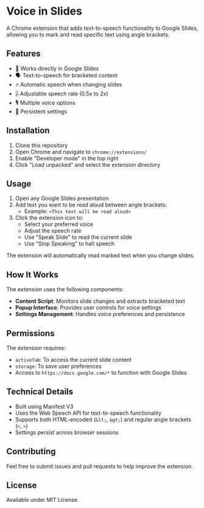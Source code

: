 # Voice in Slides

A Chrome extension that adds text-to-speech functionality to Google Slides, allowing you to mark and read specific text using angle brackets.

## Features

- 🎯 Works directly in Google Slides
- 🗣️ Text-to-speech for bracketed content
- ⚡ Automatic speech when changing slides
- 🎚️ Adjustable speech rate (0.5x to 2x)
- 🎙️ Multiple voice options
- 💾 Persistent settings

## Installation

1. Clone this repository
2. Open Chrome and navigate to `chrome://extensions/`
3. Enable "Developer mode" in the top right
4. Click "Load unpacked" and select the extension directory

## Usage

1. Open any Google Slides presentation
2. Add text you want to be read aloud between angle brackets:
   - Example: `<This text will be read aloud>`
3. Click the extension icon to:
   - Select your preferred voice
   - Adjust the speech rate
   - Use "Speak Slide" to read the current slide
   - Use "Stop Speaking" to halt speech

The extension will automatically read marked text when you change slides.

## How It Works

The extension uses the following components:

- **Content Script**: Monitors slide changes and extracts bracketed text
- **Popup Interface**: Provides user controls for voice settings
- **Settings Management**: Handles voice preferences and persistence

## Permissions

The extension requires:

- `activeTab`: To access the current slide content
- `storage`: To save user preferences
- Access to `https://docs.google.com/*` to function with Google Slides

## Technical Details

- Built using Manifest V3
- Uses the Web Speech API for text-to-speech functionality
- Supports both HTML-encoded (`&lt;`, `&gt;`) and regular angle brackets (`<`, `>`)
- Settings persist across browser sessions

## Contributing

Feel free to submit issues and pull requests to help improve the extension.

## License

Available under MIT License.

